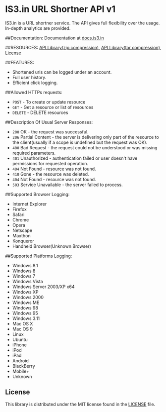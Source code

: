 # IS3.in URL Shortner API v1
IS3.in is a URL shortner service. The API gives full flexibility over the usage. In-depth analytics are provided.

##Documentation:
Documentation at [docs.is3.in](http://docs.is3.in)

##RESOURCES:
[API Library(zip compression)](https://github.com/is3in/IS3-API/zipball/master/), 
[API Library(tar compression)](https://github.com/is3in/IS3-API/tarball/master/), 
[License](./LICENSE)

##FEATURES:

+ Shortened urls can be logged under an account.
+ Full user history.
+ Efficient click logging.

##Allowed HTTPs requests:

+ `POST` - To create or update resource
+ `GET` - Get a resource or list of resources
+ `DELETE` - DELETE resources

##Description Of Usual Server Responses:

+ `200` OK - the request was successful.
+ `206` Partial Content - the server is delivering only part of the resource to the client(usually if a scope is undefined but the request was OK).
+ `400` Bad Request - the request could not be understood or was missing required parameters.
+ `401` Unauthorized - authentication failed or user doesn't have permissions for requested operation.
+ `404` Not Found - resource was not found.
+ `410` Gone - the resource was deleted.
+ `404` Not Found - resource was not found.
+ `503` Service Unavailable - the server failed to process.

##Supported Browser Logging:

+ Internet Explorer
+ Firefox
+ Safari
+ Chrome
+ Opera
+ Netscape
+ Maxthon
+ Konqueror
+ Handheld Browser(Unknown Browser)

##Supported Platforms Logging:

+ Windows 8.1
+ Windows 8
+ Windows 7
+ Windows Vista
+ Windows Server 2003/XP x64
+ Windows XP
+ Windows 2000
+ Windows ME
+ Windows 98
+ Windows 95
+ Windows 3.11
+ Mac OS X
+ Mac OS 9
+ Linux
+ Ubuntu
+ iPhone
+ iPod
+ iPad
+ Android
+ BlackBerry
+ Mobile+
+ Unknown 

## License

This library is distributed under the MIT license found in the [LICENSE](./LICENSE)
file.